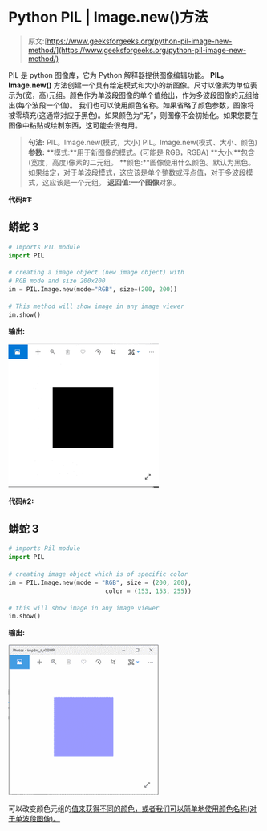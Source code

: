 # Python PIL | Image.new()方法

> 原文:[https://www.geeksforgeeks.org/python-pil-image-new-method/](https://www.geeksforgeeks.org/python-pil-image-new-method/)

PIL 是 python 图像库，它为 Python 解释器提供图像编辑功能。
**PIL。Image.new()** 方法创建一个具有给定模式和大小的新图像。尺寸以像素为单位表示为(宽，高)元组。颜色作为单波段图像的单个值给出，作为多波段图像的元组给出(每个波段一个值)。
我们也可以使用颜色名称。如果省略了颜色参数，图像将被零填充(这通常对应于黑色)。如果颜色为“无”，则图像不会初始化。如果您要在图像中粘贴或绘制东西，这可能会很有用。

> **句法:**
> PIL。Image.new(模式，大小)
> PIL。Image.new(模式、大小、颜色)
> **参数:**
> **模式:**用于新图像的模式。(可能是 RGB，RGBA)
> **大小:**包含(宽度，高度)像素的二元组。
> **颜色:**图像使用什么颜色。默认为黑色。如果给定，对于单波段模式，这应该是单个整数或浮点值，对于多波段模式，这应该是一个元组。
> **返回值:**一个**图像**对象。

**代码#1:**

## 蟒蛇 3

```py
# Imports PIL module
import PIL

# creating a image object (new image object) with
# RGB mode and size 200x200
im = PIL.Image.new(mode="RGB", size=(200, 200))

# This method will show image in any image viewer
im.show()
```

**输出:**

![](img/d9c95eff4a778b8930692f74cdc0f9ab.png)

**代码#2:**

## 蟒蛇 3

```py
# imports Pil module
import PIL

# creating image object which is of specific color
im = PIL.Image.new(mode = "RGB", size = (200, 200),
                           color = (153, 153, 255))

# this will show image in any image viewer
im.show()
```

**输出:**

![](img/e21ecd58567002bab603639c13473e0a.png)

可以改变颜色元组的[值来获得不同的颜色，或者我们可以简单地使用颜色名称(对于单波段图像)。](http://mkweb.bcgsc.ca/tupleencode/?color_charts)